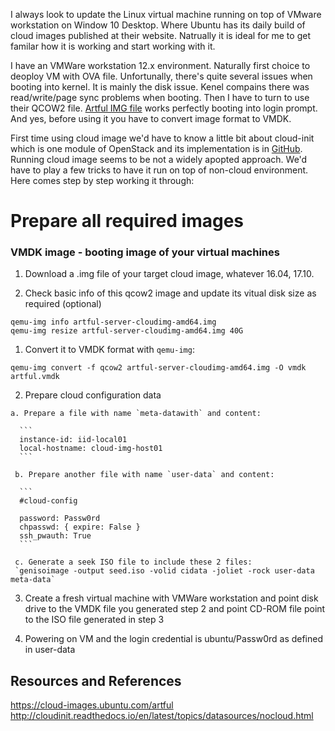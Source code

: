 I always look to update the Linux virtual machine running on top of VMware workstation on Window 10 Desktop. Where Ubuntu has its daily build of cloud images published at their website. Natrually it is ideal for me to get familar how it is working and start working with it.

I have an VMWare workstation 12.x environment. Naturally first choice to deoploy VM with OVA file. Unfortunally, there's quite several issues when booting into kernel. It is mainly the disk issue. Kenel compains there was read/write/page sync problems when booting. Then I have to turn to use their QCOW2 file. [Artful  IMG file](https://cloud-images.ubuntu.com/artful/20180126/artful-server-cloudimg-amd64.img) works perfectly booting into login prompt. And yes, before using it you have to convert image format to VMDK.

First time using cloud image we'd have to know a little bit about cloud-init which is one module of OpenStack and its implementation is in [GitHub](https://github.com/openstack/cloud-init). Running cloud image seems to be not a widely apopted approach. We'd have to play a few tricks to have it run on top of non-cloud environment. Here comes step by step working it through:

# Prepare all required images

### VMDK image - booting image of your virtual machines

  1. Download a .img file of your target cloud image, whatever 16.04, 17.10.
  
  1. Check basic info of this qcow2 image and update its vitual disk size as required (optional)
  
  ```
  qemu-img info artful-server-cloudimg-amd64.img
  qemu-img resize artful-server-cloudimg-amd64.img 40G
  ```
  
  1. Convert it to VMDK format with `qemu-img`:
  
  ```qemu-img convert -f qcow2 artful-server-cloudimg-amd64.img -O vmdk artful.vmdk```
  
  2. Prepare cloud configuration data
  
    a. Prepare a file with name `meta-datawith` and content:
    
      ```
      instance-id: iid-local01
      local-hostname: cloud-img-host01
      ```
      
     b. Prepare another file with name `user-data` and content:
     
      ```
      #cloud-config

      password: Passw0rd
      chpasswd: { expire: False }
      ssh_pwauth: True
      ```
      
     c. Generate a seek ISO file to include these 2 files:
	 `genisoimage -output seed.iso -volid cidata -joliet -rock user-data meta-data`
	 
  3. Create a fresh virtual machine with VMWare workstation and point disk drive to the VMDK file you generated step 2 and point CD-ROM file point to the ISO file generated in step 3
  
  5. Powering on VM and the login credential is ubuntu/Passw0rd as defined in user-data



## Resources and References
https://cloud-images.ubuntu.com/artful
http://cloudinit.readthedocs.io/en/latest/topics/datasources/nocloud.html
